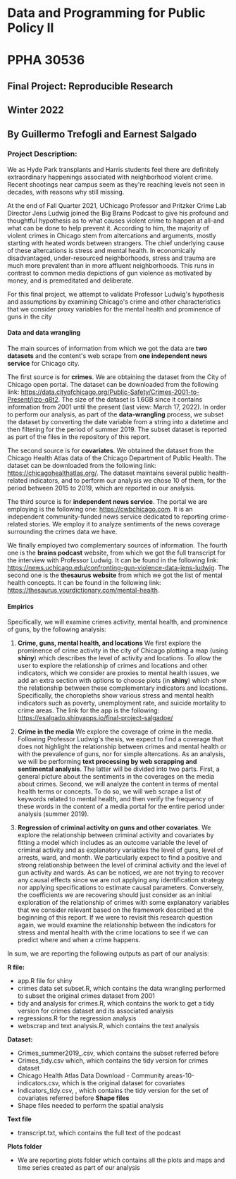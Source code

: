 # Data and Programming for Public Policy II
# PPHA 30536


## Final Project: Reproducible Research
## Winter 2022
## By Guillermo Trefogli and Earnest Salgado

### Project Description:
We as Hyde Park transplants and Harris students feel there are definitely extraordinary happenings associated with neighborhood violent crime. Recent shootings near campus seem as they're reaching levels not seen in decades, with reasons why still missing. 

At the end of Fall Quarter 2021, UChicago Professor and Pritzker Crime Lab Director Jens Ludwig joined the Big Brains Podcast to give his profound and thoughtful hypothesis as to what causes violent crime to happen at all-and what can be done to help prevent it. According to him, the majority of violent crimes in Chicago stem from altercations and arguments, mostly starting with heated words between strangers. The chief underlying cause of these altercations is stress and mental health. In economically disadvantaged, under-resourced neighborhoods, stress and trauma are much more prevalent than in more affluent neighborhoods. This runs in contrast to common media depictions of gun violence as motivated by money, and is premeditated and deliberate. 

For this final project, we attempt to validate Professor Ludwig's hypothesis and assumptions by examining Chicago's crime and other characteristics that we consider proxy variables for the mental health and prominence of guns in the city

#### Data and data wrangling
The main sources of information from which we got the data are **two datasets** and the content's web scrape from **one independent news service** for Chicago city.

The first source is for **crimes**. We are obtaining the dataset from the City of Chicago open portal. The dataset can be downloaded from the following link: https://data.cityofchicago.org/Public-Safety/Crimes-2001-to-Present/ijzp-q8t2. The size of the dataset is 1.6GB since it contains information from 2001 until the present (last view: March 17, 2022). In order to perform our analysis, as part of the **data-wrangling** process, we subset the dataset by converting the date variable from a string into a datetime and then filtering for the period of summer 2019. The subset dataset is reported as part of the files in the repository of this report.

The second source is for **covariates**. We obtained the dataset from the Chicago Health Atlas data of the Chicago Department of Public Health. The dataset can be downloaded from the following link: https://chicagohealthatlas.org/. The dataset maintains several public health-related indicators, and to perform our analysis we chose 10 of them, for the period between 2015 to 2019, which are reported in our analysis.

The third source is for **independent news service**. The portal we are employing is the following one: https://cwbchicago.com. It is an independent community-funded news service dedicated to reporting crime-related stories. We employ it to analyze sentiments of the news coverage surrounding the crimes data we have. 

We finally employed two complementary sources of information. The fourth one is the **brains podcast** website, from which we got the full transcript for the interview with Professor Ludwig. It can be found in the following link: https://news.uchicago.edu/confronting-gun-violence-data-jens-ludwig. The second one is the **thesaurus website** from which we got the list of mental health concepts. It can be found in the following link: https://thesaurus.yourdictionary.com/mental-health. 

#### Empirics
Specifically, we will examine crimes activity, mental health, and prominence of guns, by the following analysis:

1. **Crime, guns, mental health, and locations**
We first explore the prominence of crime activity in the city of Chicago plotting a map (using **shiny**) which describes the level of activity and locations. To allow the user to explore the relationship of crimes and locations and other indicators, which we consider are proxies to mental health issues, we add an extra section with options to choose plots (in **shiny**) which show the relationship between these complementary indicators and locations. Specifically, the choropleths show various stress and mental health indicators such as poverty, unemployment rate, and suicide mortality to crime areas. The link for the app is the following: https://esalgado.shinyapps.io/final-project-salgadoe/

2. **Crime in the media**
We explore the coverage of crime in the media. Following Professor Ludwig's thesis, we expect to find a coverage that does not highlight the relationship between crimes and mental health or with the prevalence of guns, nor for simple altercations. As an analysis, we will be performing **text processing by web scrapping and sentimental analysis**. The latter will be divided into two parts. First, a general picture about the sentiments in the coverages on the media about crimes. Second, we will analyze the content in terms of mental health terms or concepts. To do so, we will web scrape a list of keywords related to mental health, and then verify the frequency of these words in the content of a media portal for the entire period under analysis (summer 2019).
   
3. **Regression of criminal activity on guns and other covariates**. We explore the relationship between criminal activity and covariates by fitting a model which includes as an outcome variable the level of criminal activity and as explanatory variables the level of guns, level of arrests, ward, and month. We particularly expect to find a positive and strong relationship between the level of criminal activity and the level of gun activity and wards. As can be noticed, we are not trying to recover any causal effects since we are not applying any identification strategy nor applying specifications to estimate causal parameters. Conversely, the coefficients we are recovering should just consider as an initial exploration of the relationship of crimes with some explanatory variables that we consider relevant based on the framework described at the beginning of this report. If we were to revisit this research question again, we would examine the relationship between the indicators for stress and mental health with the crime locations to see if we can predict where and when a crime happens.

In sum, we are reporting the following outputs as part of our analysis:

**R file:**
- app.R file for shiny
- crimes data set subset.R, which contains the data wrangling performed to subset the original crimes dataset from 2001 
- tidy and analysis for crimes.R, which contains the work to get a tidy version for crimes dataset and its associated analysis
- regressions.R for the regression analysis
- webscrap and text analysis.R, which contains the text analysis

**Dataset:**
- Crimes_summer2019_.csv, which contains the subset referred before
- Crimes_tidy.csv which, which contains the tidy version for crimes dataset
- Chicago Health Atlas Data Download - Community areas-10-indicators.csv, which is the original dataset for covariates
- Indicators_tidy.csv, , which contains the tidy version for the set of covariates referred before
**Shape files**
- Shape files needed to perform the spatial analysis

**Text file**
- transcript.txt, which contains the full text of the podcast

**Plots folder**
- We are reporting plots folder which contains all the plots and maps and time series created as part of our analysis  
